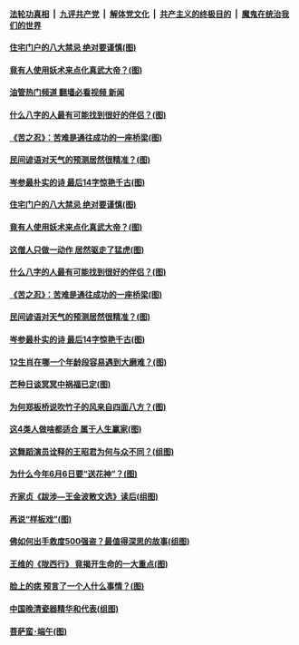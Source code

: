 ####  [法轮功真相](../../../../basic/blob/master/README.md?t=06081231) &nbsp;|&nbsp; [九评共产党](../../../../9ping.md/blob/master/README.md?t=06081231) &nbsp;|&nbsp; [解体党文化](../../../../jtdwh.md/blob/master/README.md?t=06081231)  &nbsp;|&nbsp; [共产主义的终极目的](../../../../gczydzjmd.md/blob/master/README.md?t=06081231) &nbsp;|&nbsp; [魔鬼在统治我们的世界](../../../../mgztzwmdsj.md/blob/master/README.md?t=06081231) 

#### [住宅门户的八大禁忌 绝对要谨慎(图)](../pages/p7/1005797.md?t=06081231) 

#### [竟有人使用妖术来点化真武大帝？(图)](../pages/p7/1007623.md?t=06081231) 

#### [油管热门频道 翻墙必看视频 新闻](http://45.76.130.85:81/youtube.html?06081231)

#### [什么八字的人最有可能找到很好的伴侣？(图)](../pages/p7/1004508.md?t=06081231) 

#### [《苦之忍》：苦难是通往成功的一座桥梁(图)](../pages/p7/1008344.md?t=06081231) 

#### [民间谚语对天气的预测居然很精准？(图)](../pages/p7/1001257.md?t=06081231) 

#### [岑参最朴实的诗 最后14字惊艳千古(图)](../pages/p7/1001654.md?t=06081231) 

#### [住宅门户的八大禁忌 绝对要谨慎(图)](../pages/p7/1005797.md?t=06081231) 

#### [竟有人使用妖术来点化真武大帝？(图)](../pages/p7/1007623.md?t=06081231) 

#### [这僧人只做一动作 居然驱走了猛虎(图)](../pages/p7/1007820.md?t=06081231) 

#### [什么八字的人最有可能找到很好的伴侣？(图)](../pages/p7/1004508.md?t=06081231) 

#### [《苦之忍》：苦难是通往成功的一座桥梁(图)](../pages/p7/1008344.md?t=06081231) 

#### [民间谚语对天气的预测居然很精准？(图)](../pages/p7/1001257.md?t=06081231) 

#### [岑参最朴实的诗 最后14字惊艳千古(图)](../pages/p7/1001654.md?t=06081231) 

#### [12生肖在哪一个年龄段容易遇到大磨难？(图)](../pages/p7/1004534.md?t=06081231) 

#### [芒种日谈冥冥中祸福已定(图)](../pages/p7/1008156.md?t=06081231) 

#### [为何郑板桥说吹竹子的风来自四面八方？(图)](../pages/p7/1007439.md?t=06081231) 

#### [这4类人做啥都适合 属于人生赢家(图)](../pages/p7/1003388.md?t=06081231) 

#### [这舞蹈演员诠释的王昭君为何与众不同？(组图)](../pages/p7/1008213.md?t=06081231) 

#### [为什么今年6月6日要“送花神”？(图)](../pages/p7/1007617.md?t=06081231) 

#### [齐家贞《跋涉—王金波散文选》读后(组图)](../pages/p7/1008226.md?t=06081231) 

#### [再说“样板戏”(图)](../pages/p7/1008180.md?t=06081231) 

#### [佛如何出手救度500强盗？最值得深思的故事(组图)](../pages/p7/1006587.md?t=06081231) 

#### [王维的《陇西行》 竟揭开生命的一大重点(图)](../pages/p7/1007208.md?t=06081231) 

#### [脸上的痣 预言了一个人什么事情？(图)](../pages/p7/1004703.md?t=06081231) 

#### [中国晚清瓷器精华和代表(组图)](../pages/p7/1005902.md?t=06081231) 

#### [菩萨蛮･端午(图)](../pages/p7/1008250.md?t=06081231) 

<img src='http://gfw-breaker.win/goodnews/indexes/p7.md' width='0px' height='0px'/>
